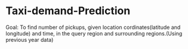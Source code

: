 # Taxi-demand-Prediction

Goal: To find number of pickups, given location cordinates(latitude and longitude) and time, in the query region and surrounding regions.(Using previous year data)
